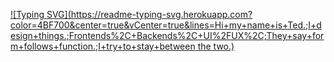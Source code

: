 [![Typing SVG](https://readme-typing-svg.herokuapp.com?color=4BF700&center=true&vCenter=true&lines=Hi+my+name+is+Ted.;I+design+things.;Frontends%2C+Backends%2C+UI%2FUX%2C;They+say+form+follows+function.;I+try+to+stay+between the two.)](https://git.io/typing-svg)
